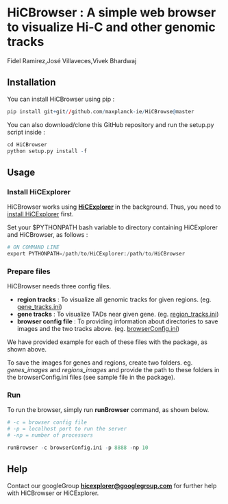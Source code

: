 # HiCBrowser : A simple web browser to visualize Hi-C and other genomic tracks
Fidel Ramirez,José Villaveces,Vivek Bhardwaj  


## Installation

You can install HiCBrowser using pip :

```r
pip install git+git//github.com/maxplanck-ie/HiCBrowse@master
```

You can also download/clone this GitHub repository and run the setup.py script inside :


```r
cd HiCBrowser
python setup.py install -f
```


## Usage

### Install HiCExplorer

HiCBrowser works using [**HiCExplorer**](http://hicexplorer.readthedocs.io/en/latest/) in the background. Thus, you need to [install HiCExplorer](http://hicexplorer.readthedocs.io/en/latest/content/installation.html) first.

Set your $PYTHONPATH bash variable to directory containing HiCExplorer and HiCBrowser, as follows :


```python
# ON COMMAND LINE
export PYTHONPATH=/path/to/HiCExplorer:/path/to/HiCBrowser
```

### Prepare files

HiCBrowser needs three config files.

+ **region tracks** : To visualize all genomic tracks for given regions. (eg. [gene_tracks.ini](./gene_tracks.ini))
+ **gene tracks** : To visualize TADs near given gene. (eg. [region_tracks.ini](./region_tracks.ini))
+ **browser config file** : To providing information about directories to save images and the two tracks above. (eg. [browserConfig.ini](./browserConfig.ini))

We have provided example for each of these files with the package, as shown above.

To save the images for genes and regions, create two folders. eg. *genes_images* and *regions_images* and provide the path to these folders in the browserConfig.ini files (see sample file in the package).

### Run

To run the browser, simply run **runBrowser** command, as shown below.

        

```r
# -c = browser config file
# -p = localhost port to run the server
# -np = number of processors

runBrowser -c browserConfig.ini -p 8888 -np 10 
```

## Help

Contact our googleGroup **hicexplorer@googlegroup.com** for further help with HiCBrowser or HiCExplorer.
